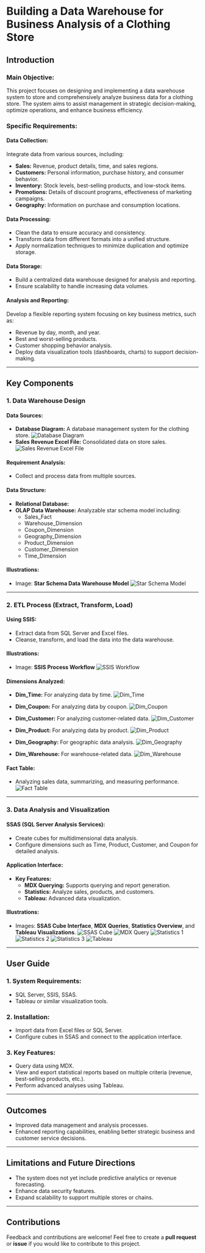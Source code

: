 # Building a Data Warehouse for Business Analysis of a Clothing Store

## Introduction

### Main Objective:
This project focuses on designing and implementing a data warehouse system to store and comprehensively analyze business data for a clothing store. The system aims to assist management in strategic decision-making, optimize operations, and enhance business efficiency.

### Specific Requirements:

#### Data Collection:
Integrate data from various sources, including:
- **Sales:** Revenue, product details, time, and sales regions.
- **Customers:** Personal information, purchase history, and consumer behavior.
- **Inventory:** Stock levels, best-selling products, and low-stock items.
- **Promotions:** Details of discount programs, effectiveness of marketing campaigns.
- **Geography:** Information on purchase and consumption locations.

#### Data Processing:
- Clean the data to ensure accuracy and consistency.
- Transform data from different formats into a unified structure.
- Apply normalization techniques to minimize duplication and optimize storage.

#### Data Storage:
- Build a centralized data warehouse designed for analysis and reporting.
- Ensure scalability to handle increasing data volumes.

#### Analysis and Reporting:
Develop a flexible reporting system focusing on key business metrics, such as:
- Revenue by day, month, and year.
- Best and worst-selling products.
- Customer shopping behavior analysis.
- Deploy data visualization tools (dashboards, charts) to support decision-making.

---

## Key Components

### 1. Data Warehouse Design

#### **Data Sources:**
- **Database Diagram:** A database management system for the clothing store.
  ![Database Diagram](https://github.com/user-attachments/assets/2c936a4a-fd4b-4c2c-a3a1-af471bbc8872)
- **Sales Revenue Excel File:** Consolidated data on store sales.
  ![Sales Revenue Excel File](https://github.com/user-attachments/assets/527caa1f-ad8d-4b96-be3f-80b8ebc9ff06)

#### **Requirement Analysis:**
- Collect and process data from multiple sources.

#### **Data Structure:**
- **Relational Database:** 
- **OLAP Data Warehouse:** Analyzable star schema model including:
  - Sales_Fact
  - Warehouse_Dimension
  - Coupon_Dimension
  - Geography_Dimension
  - Product_Dimension
  - Customer_Dimension
  - Time_Dimension

#### **Illustrations:**
- Image: **Star Schema Data Warehouse Model**
  ![Star Schema Model](https://github.com/user-attachments/assets/41283139-de06-48a8-84cf-e935ba1c10bb)

---

### 2. ETL Process (Extract, Transform, Load)

#### Using **SSIS**:
- Extract data from SQL Server and Excel files.
- Cleanse, transform, and load the data into the data warehouse.

#### **Illustrations:**
- Image: **SSIS Process Workflow**
  ![SSIS Workflow](https://github.com/user-attachments/assets/ffa342b4-21d8-46c6-93c8-a2d71fab0f8b)

#### Dimensions Analyzed:
- **Dim_Time:** For analyzing data by time.
  ![Dim_Time](https://github.com/user-attachments/assets/8c2b4a69-a566-4632-911f-b54807eec6e8)

- **Dim_Coupon:** For analyzing data by coupon.
  ![Dim_Coupon](https://github.com/user-attachments/assets/993cb4f5-ca4e-4502-9411-033f6d78d047)

- **Dim_Customer:** For analyzing customer-related data.
  ![Dim_Customer](https://github.com/user-attachments/assets/9e197b1d-6956-4025-9014-93c4b84b6633)

- **Dim_Product:** For analyzing data by product.
  ![Dim_Product](https://github.com/user-attachments/assets/7552bec5-41d5-41e5-9fb5-c78fc55af732)

- **Dim_Geography:** For geographic data analysis.
  ![Dim_Geography](https://github.com/user-attachments/assets/4a232ff6-a727-46a8-a378-291135cd2913)

- **Dim_Warehouse:** For warehouse-related data.
  ![Dim_Warehouse](https://github.com/user-attachments/assets/ea6f3d58-3d72-4523-8e6d-cdd07136d14e)

#### **Fact Table:**
- Analyzing sales data, summarizing, and measuring performance.
  ![Fact Table](https://github.com/user-attachments/assets/b1605050-c761-4a95-81fe-95cfd0f40c67)

---

### 3. Data Analysis and Visualization

#### **SSAS (SQL Server Analysis Services):**
- Create cubes for multidimensional data analysis.
- Configure dimensions such as Time, Product, Customer, and Coupon for detailed analysis.

#### **Application Interface:**
- **Key Features:**
  - **MDX Querying:** Supports querying and report generation.
  - **Statistics:** Analyze sales, products, and customers.
  - **Tableau:** Advanced data visualization.

#### **Illustrations:**
- Images: **SSAS Cube Interface**, **MDX Queries**, **Statistics Overview**, and **Tableau Visualizations**.
  ![SSAS Cube](https://github.com/user-attachments/assets/d08e668a-58bb-4bdd-a3a6-1b8affdf437a)
  ![MDX Query](https://github.com/user-attachments/assets/1f6a182a-d210-408a-8d95-5571289df678)
  ![Statistics 1](https://github.com/user-attachments/assets/8b492ba8-2e55-4b59-a99c-ca1a5b169e87)
  ![Statistics 2](https://github.com/user-attachments/assets/04d19d88-9778-4db3-8084-841d747a7075)
  ![Statistics 3](https://github.com/user-attachments/assets/c97681be-c8b0-456e-baea-00608b00545e)
  ![Tableau](https://github.com/user-attachments/assets/6cb9d4d1-bcdb-4eca-8014-04ef616d6fcc)

---

## User Guide

### 1. **System Requirements:**
   - SQL Server, SSIS, SSAS.
   - Tableau or similar visualization tools.

### 2. **Installation:**
   - Import data from Excel files or SQL Server.
   - Configure cubes in SSAS and connect to the application interface.

### 3. **Key Features:**
   - Query data using MDX.
   - View and export statistical reports based on multiple criteria (revenue, best-selling products, etc.).
   - Perform advanced analyses using Tableau.

---

## Outcomes

- Improved data management and analysis processes.
- Enhanced reporting capabilities, enabling better strategic business and customer service decisions.

---

## Limitations and Future Directions

- The system does not yet include predictive analytics or revenue forecasting.
- Enhance data security features.
- Expand scalability to support multiple stores or chains.

---

## Contributions

Feedback and contributions are welcome! Feel free to create a **pull request** or **issue** if you would like to contribute to this project.

